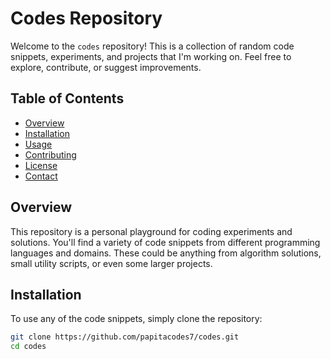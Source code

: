 # Codes Repository

Welcome to the `codes` repository! This is a collection of random code snippets, experiments, and projects that I'm working on. Feel free to explore, contribute, or suggest improvements.

## Table of Contents
- [Overview](#overview)
- [Installation](#installation)
- [Usage](#usage)
- [Contributing](#contributing)
- [License](#license)
- [Contact](#contact)

## Overview
This repository is a personal playground for coding experiments and solutions. You'll find a variety of code snippets from different programming languages and domains. These could be anything from algorithm solutions, small utility scripts, or even some larger projects.

## Installation
To use any of the code snippets, simply clone the repository:

```sh
git clone https://github.com/papitacodes7/codes.git
cd codes
